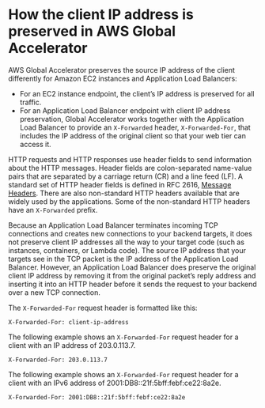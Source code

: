 # How the client IP address is preserved in AWS Global Accelerator<a name="preserve-client-ip-address.headers"></a>

AWS Global Accelerator preserves the source IP address of the client differently for Amazon EC2 instances and Application Load Balancers:
+ For an EC2 instance endpoint, the client’s IP address is preserved for all traffic\.
+ For an Application Load Balancer endpoint with client IP address preservation, Global Accelerator works together with the Application Load Balancer to provide an `X-Forwarded` header, `X-Forwarded-For`, that includes the IP address of the original client so that your web tier can access it\.

HTTP requests and HTTP responses use header fields to send information about the HTTP messages\. Header fields are colon\-separated name\-value pairs that are separated by a carriage return \(CR\) and a line feed \(LF\)\. A standard set of HTTP header fields is defined in RFC 2616, [ Message Headers](https://tools.ietf.org/html/rfc2616#section-4.2)\. There are also non\-standard HTTP headers available that are widely used by the applications\. Some of the non\-standard HTTP headers have an `X-Forwarded` prefix\.

Because an Application Load Balancer terminates incoming TCP connections and creates new connections to your backend targets, it does not preserve client IP addresses all the way to your target code \(such as instances, containers, or Lambda code\)\. The source IP address that your targets see in the TCP packet is the IP address of the Application Load Balancer\. However, an Application Load Balancer does preserve the original client IP address by removing it from the original packet’s reply address and inserting it into an HTTP header before it sends the request to your backend over a new TCP connection\.

The `X-Forwarded-For` request header is formatted like this:

```
X-Forwarded-For: client-ip-address
```

The following example shows an `X-Forwarded-For` request header for a client with an IP address of 203\.0\.113\.7\.

```
X-Forwarded-For: 203.0.113.7
```

The following example shows an `X-Forwarded-For` request header for a client with an IPv6 address of 2001:DB8::21f:5bff:febf:ce22:8a2e\.

```
X-Forwarded-For: 2001:DB8::21f:5bff:febf:ce22:8a2e
```